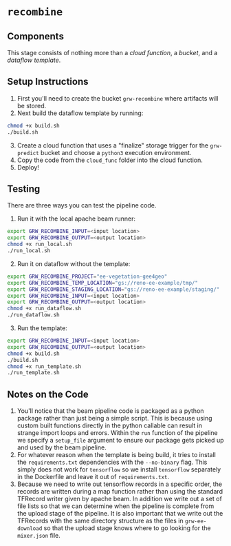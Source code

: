 # `recombine`

## Components
This stage consists of nothing more than a *cloud function*, a *bucket*, and a *dataflow template*.

## Setup Instructions
1. First you'll need to create the bucket `grw-recombine` where artifacts will be stored.
2. Next build the dataflow template by running:
```bash
chmod +x build.sh
./build.sh
```
3. Create a cloud function that uses a "finalize" storage trigger for the `grw-predict` bucket and choose a `python3` execution environment. 
4. Copy the code from the `cloud_func` folder into the cloud function.
5. Deploy!

## Testing
There are three ways you can test the pipeline code. 
1. Run it with the local apache beam runner:
```bash
export GRW_RECOMBINE_INPUT=<input location>
export GRW_RECOMBINE_OUTPUT=<output location>
chmod +x run_local.sh
./run_local.sh
```
2. Run it on dataflow without the template:
```bash
export GRW_RECOMBINE_PROJECT="ee-vegetation-gee4geo"
export GRW_RECOMBINE_TEMP_LOCATION="gs://reno-ee-example/tmp/"
export GRW_RECOMBINE_STAGING_LOCATION="gs://reno-ee-example/staging/"
export GRW_RECOMBINE_INPUT=<input location>
export GRW_RECOMBINE_OUTPUT=<output location>
chmod +x run_dataflow.sh
./run_dataflow.sh
```
3. Run the template:
```bash
export GRW_RECOMBINE_INPUT=<input location>
export GRW_RECOMBINE_OUTPUT=<output location>
chmod +x build.sh
./build.sh
chmod +x run_template.sh
./run_template.sh
```

## Notes on the Code
1. You'll notice that the beam pipeline code is packaged as a python package rather than just being a simple script. This is because using custom built functions directly in the python callable can result in strange import loops and errors. Within the `run` function of the pipeline we specify a `setup_file` argument to ensure our package gets picked up and used by the beam pipeline. 
2. For whatever reason when the template is being build, it tries to install the `requirements.txt` dependencies with the `--no-binary` flag. This simply does not work for `tensorflow` so we install `tensorflow` separately in the Dockerfile and leave it out of `requirements.txt`.
3. Because we need to write out tensorflow records in a specific order, the records are written during a map function rather than using the standard TFRecord writer given by apache beam. In addition we write out a set of file lists so that we can determine when the pipeline is complete from the upload stage of the pipeline. It is also important that we write out the TFRecords with the same directory structure as the files in `grw-ee-download` so that the upload stage knows where to go looking for the `mixer.json` file. 
